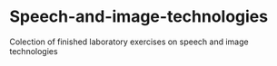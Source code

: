 # Speech-and-image-technologies
Colection of finished laboratory exercises on speech and image technologies
